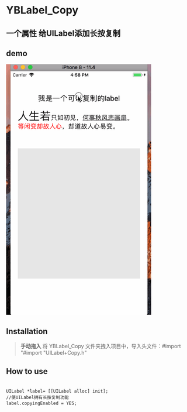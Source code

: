 # YBLabel_Copy

## 一个属性 给UILabel添加长按复制


## demo
![image](https://raw.githubusercontent.com/alexyubin/YBLabel_Copy/master/Demo.gif)


## Installation
> **手动拖入**
> 将 YBLabel_Copy 文件夹拽入项目中，导入头文件：#import "#import "UILabel+Copy.h"


## How to use
<pre><code>
UILabel *label= [[UILabel alloc] init];
//使UILabel拥有长按复制功能
label.copyingEnabled = YES;
</code></pre>


